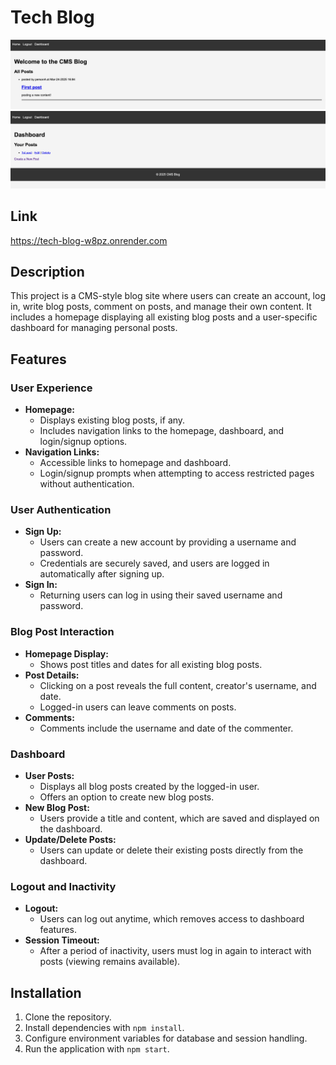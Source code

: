 # Tech Blog 

![TB-1](./assets/images/TB-1.png)
![TB-2](./assets/images/TB-2.png)

## Link
https://tech-blog-w8pz.onrender.com

## Description
This project is a CMS-style blog site where users can create an account, log in, write blog posts, comment on posts, and manage their own content. It includes a homepage displaying all existing blog posts and a user-specific dashboard for managing personal posts.

## Features

### User Experience
- **Homepage:**
  - Displays existing blog posts, if any.
  - Includes navigation links to the homepage, dashboard, and login/signup options.
- **Navigation Links:**
  - Accessible links to homepage and dashboard.
  - Login/signup prompts when attempting to access restricted pages without authentication.

### User Authentication
- **Sign Up:**
  - Users can create a new account by providing a username and password.
  - Credentials are securely saved, and users are logged in automatically after signing up.
- **Sign In:**
  - Returning users can log in using their saved username and password.

### Blog Post Interaction
- **Homepage Display:**
  - Shows post titles and dates for all existing blog posts.
- **Post Details:**
  - Clicking on a post reveals the full content, creator's username, and date.
  - Logged-in users can leave comments on posts.
- **Comments:**
  - Comments include the username and date of the commenter.

### Dashboard
- **User Posts:**
  - Displays all blog posts created by the logged-in user.
  - Offers an option to create new blog posts.
- **New Blog Post:**
  - Users provide a title and content, which are saved and displayed on the dashboard.
- **Update/Delete Posts:**
  - Users can update or delete their existing posts directly from the dashboard.

### Logout and Inactivity
- **Logout:**
  - Users can log out anytime, which removes access to dashboard features.
- **Session Timeout:**
  - After a period of inactivity, users must log in again to interact with posts (viewing remains available).

## Installation
1. Clone the repository.
2. Install dependencies with `npm install`.
3. Configure environment variables for database and session handling.
4. Run the application with `npm start`.